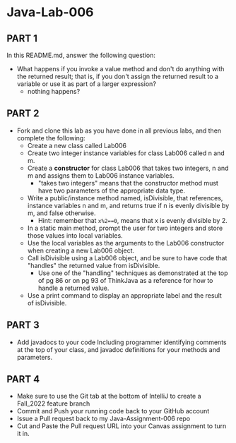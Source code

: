 # Java-Lab-006

## PART 1
In this README.md, answer the following question:
* What happens if you invoke a value method and don't do anything with the returned result; that is, if you don't assign the returned result to a variable or use it as part of a larger expression?
    * nothing happens?
## PART 2
* Fork and clone this lab as you have done in all previous labs, and then complete the following:
    * Create a new class called Lab006
    * Create two integer instance variables for class Lab006 called n and m.
    * Create a **constructor** for class Lab006 that takes two integers, n and m and assigns them to Lab006 instance variables.
        * "takes two integers" means that the constructor method must have two parameters of the appropriate data type.
    * Write a public/instance method named, isDivisible, that references, instance variables n and m, and returns true if n is evenly divisible by m, and false otherwise.
        * Hint: remember that `x%2==0`, means that x is evenly divisible by 2.
    * In a static main method, prompt the user for two integers and store those values into local variables.
    * Use the local variables as the arguments to the Lab006 constructor when creating a new Lab006 object.
    * Call isDivisible using a Lab006 object, and be sure to have code that "handles" the returned value from isDivisible.
        * Use one of the "handling" techniques as demonstrated at the top of pg 86 or on pg 93 of ThinkJava as a reference for how to handle a returned value.
    * Use a print command to display an appropriate label and the result of isDivisible.

## PART 3
* Add javadocs to your code Including programmer identifying comments at the top of your class, and javadoc definitions for your methods and parameters.

## PART 4

* Make sure to use the Git tab at the bottom of IntelliJ to create a Fall_2022 feature branch
* Commit and Push your running code back to your GitHub account
* Issue a Pull request back to my Java-Assignment-006 repo
* Cut and Paste the Pull request URL into your Canvas assignment to turn it in.
